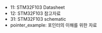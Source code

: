 * 11: STM32F103 Datasheet
* 12: STM32F103 참고자료
* 31: STM32F103 schematic
* pointer_example: 포인터의 이해를 위한 자료
